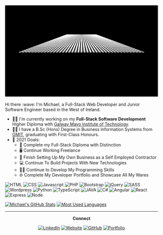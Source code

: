 <p align="center">
<img src="assets/logo2.gif" alt="Hey there! I'm Michael" height="300px" width="850px">
</p>
Hi there :wave: I'm Michael, a Full-Stack Web Developer and Junior Software Engineer based in the West of Ireland.

- :man_teacher: I'm currently working on my **Full-Stack Software Development** Higher Diploma with [Galway Mayo Institute of Technology](https://gmit.ie/ "GMIT Homepage").
- :man_student: I have a B.Sc (Hons) Degree in Business Information Systems from [GMIT](https://gmit.ie/ "GMIT Homepage"), graduating with First-Class Honours. 
- :goal_net: 2021 Goals:
    - :scroll: Complete my Full-Stack Diploma with Distinction
    - :desktop_computer: Continue Working Freelance
    - :briefcase: Finish Setting Up My Own Business as a Self Employed Contractor	
    - :computer: Continue To Build Projects With New Technologies	
    - :man_technologist: Continue to Develop My Programming Skills
    - :globe_with_meridians: Complete My Developer Portfolio and Showcase All My Wares


![HTML](https://img.shields.io/static/v1?label=HTML&labelColor=6F7071&message=5&style=for-the-badge&color=E34F26&logo=html5)
![CSS](https://img.shields.io/static/v1?label=CSS&labelColor=6F7071&message=3&style=for-the-badge&color=1572B6&logo=css3&logoColor=1572B6)
![Javascript](https://img.shields.io/static/v1?label=Javascript&labelColor=6F7071&message=%20&style=for-the-badge&color=6F7071&logo=javascript)
![PHP](https://img.shields.io/static/v1?label=PHP&labelColor=6F7071&message=%20&style=for-the-badge&color=6F7071&logo=php)
![Bootstrap](https://img.shields.io/static/v1?label=Bootstrap&labelColor=5B4282&message=5&style=for-the-badge&color=5B4282&logo=bootstrap&logoColor=ffffff)
![jQuery](https://img.shields.io/static/v1?label=jQuery&labelColor=6F7071&message=%20&style=for-the-badge&color=6F7071&logo=jquery&logoColor=0868AC)
![SASS](https://img.shields.io/static/v1?label=SASS&labelColor=6F7071&message=%20&style=for-the-badge&color=6F7071&logo=sass)
![Wordpress](https://img.shields.io/static/v1?label=Wordpress&labelColor=6F7071&message=%20&style=for-the-badge&color=6F7071&logo=wordpress&logoColor=0868AC)
![Python](https://img.shields.io/static/v1?label=Python&labelColor=6F7071&message=%20&style=for-the-badge&color=6F7071&logo=python&logoColor=FFD845)
![TypeScript](https://img.shields.io/static/v1?label=TypeScript&labelColor=6F7071&message=%20&style=for-the-badge&color=6F7071&logo=TYPESCRIPT)
![JAVA](https://img.shields.io/static/v1?label=JAVA&labelColor=6F7071&message=%20&style=for-the-badge&color=6F7071&logo=java&logoColor=EA2D2E)
![C#](https://img.shields.io/static/v1?label=C%20Sharp&labelColor=6F7071&message=%20&style=for-the-badge&color=6F7071&logo=c-sharp&logoColor=9B4F96)
![Angular](https://img.shields.io/static/v1?label=Angular&labelColor=6F7071&message=%20&style=for-the-badge&color=6F7071&logo=angular&logoColor=C4473A)
![React](https://img.shields.io/static/v1?label=React&labelColor=6F7071&message=%20&style=for-the-badge&color=6F7071&logo=react&logoColor=61DAFB)
![Express](https://img.shields.io/static/v1?label=Express&labelColor=6F7071&message=%20&style=for-the-badge&color=6F7071&logo=express&logoColor=00000)
![Node](https://img.shields.io/static/v1?label=Node&labelColor=6F7071&message=%20&style=for-the-badge&color=6F7071&logo=node.js&logoColor=83CD29)

[![Michael's GitHub Stats](https://github-readme-stats.vercel.app/api?username=mogrady-git&show_icons=true&theme=dark)](https://github.com/mogrady-git/github-readme-stats)
[![Most Used Languages](https://github-readme-stats.vercel.app/api/top-langs/?username=mogrady-git&show_icons=true&theme=dark&layout=compact&langs_count=10)](https://github.com/mogrady-git/github-readme-stats)

<hr>
<p align="center">
    <strong>Connect</strong>
    <p align="center">
	    <a href="https://www.linkedin.com/in/mog-linked-in/"><img alt="LinkedIn" src="https://img.shields.io/static/v1?label=LinkedIn&labelColor=6F7071&message=%20&style=social&logo=linkedin"/></a>
	    <a href="https://codepen.io/mog-dev"><img alt="Website" src="https://img.shields.io/static/v1?label=CodePen&labelColor=6F7071&message=%20&style=social&logo=codepen"/></a>
	    <a href="https://github.com/mogrady-git/"><img alt="GitHub" src="https://img.shields.io/static/v1?label=GitHub&labelColor=6F7071&message=%20&style=social&logo=github"/></a>
	    <a href="http://www.michaelogrady.net/"><img alt="Portfolio" src="https://img.shields.io/static/v1?label=Portfolio&labelColor=6F7071&message=%20&style=social&logo=appveyor&logoColor=18d26e"/></a>
    </p>
</p>

<!-- 

### Web Development:
![HTML](https://img.shields.io/static/v1?label=HTML&labelColor=6F7071&message=5&style=for-the-badge&color=E34F26&logo=html5)
![CSS](https://img.shields.io/static/v1?label=CSS&labelColor=6F7071&message=3&style=for-the-badge&color=1572B6&logo=css3)
![Bootstrap](https://img.shields.io/static/v1?label=Bootstrap&labelColor=6F7071&message=5&style=for-the-badge&color=5B4282&logo=bootstrap)
![SASS](https://img.shields.io/static/v1?label=SASS&labelColor=6F7071&message=%20&style=for-the-badge&color=6F7071&logo=sass)
![Wordpress](https://img.shields.io/static/v1?label=Wordpress&labelColor=6F7071&message=%20&style=for-the-badge&color=6F7071&logo=WORDPRESS)

![jQuery](https://img.shields.io/static/v1?label=jQuery&labelColor=6F7071&message=%20&style=for-the-badge&color=6F7071&logo=jquery&logoColor=0868AC)
![Javascript](https://img.shields.io/static/v1?label=Javascript&labelColor=6F7071&message=%20&style=for-the-badge&color=6F7071&logo=javascript)
![Javascript](https://img.shields.io/static/v1?label=Javascript&labelColor=6F7071&message=%20&style=for-the-badge&color=6F7071&logo=javascript)
![Javascript](https://img.shields.io/static/v1?label=Javascript&labelColor=6F7071&message=%20&style=for-the-badge&color=6F7071&logo=javascript)

### Programming Languages I know:
![Javascript](https://img.shields.io/static/v1?label=Javascript&labelColor=6F7071&message=%20&style=for-the-badge&color=6F7071&logo=javascript)
![JAVA](https://img.shields.io/static/v1?label=JAVA&labelColor=6F7071&message=%20&style=for-the-badge&color=6F7071&logo=java&logoColor=EA2D2E)
![PHP](https://img.shields.io/static/v1?label=PHP&labelColor=6F7071&message=%20&style=for-the-badge&color=6F7071&logo=php)
![Javascript](https://img.shields.io/static/v1?label=Javascript&labelColor=6F7071&message=%20&style=for-the-badge&color=6F7071&logo=javascript)

### Skills:
![JSON](https://img.shields.io/static/v1?label=JSON&labelColor=6F7071&message=%20&style=for-the-badge&color=6F7071&logo=json)


### Programming Languages I am Learning:
![TypeScript](https://img.shields.io/static/v1?label=TypeScript&labelColor=6F7071&message=%20&style=for-the-badge&color=6F7071&logo=TYPESCRIPT)

### Tech I use: 
![VSCode](https://img.shields.io/static/v1?label=VSCode&labelColor=6F7071&message=1.53-insider&style=for-the-badge&color=24bfa5&logo=visual-studio)
![Github](https://img.shields.io/static/v1?label=GitHub&labelColor=6F7071&message=rebeccatraceyt&style=for-the-badge&color=73427A&logo=github)



-->


